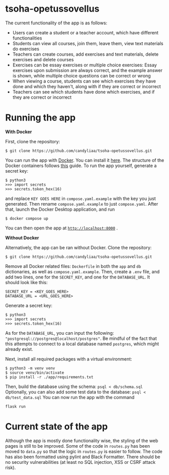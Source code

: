 # tsoha-opetussovellus
The current functionality of the app is as follows:
- Users can create a student or a teacher account, which have different functionalities
- Students can view all courses, join them, leave them, view text materials do exercises
- Teachers can create courses, add exercises and text materials, delete exercises and delete courses
- Exercises can be essay exercises or multiple choice exercises: Essay exercises upon submission are always correct, and the example answer is shown, while multiple choice questions can be correct or wrong
- When viewing a course, students can see which exercises they have done and which they haven't, along with if they are correct or incorrect
- Teachers can see which students have done which exercises, and if they are correct or incorrect

# Running the app
**With Docker**

First, clone the repository:
```
$ git clone https://github.com/candyliaa/tsoha-opetussovellus.git
```
You can run the app with [Docker](https://www.docker.com/). You can install it [here](https://docs.docker.com/get-docker/).
The structure of the Docker containers follows [this](https://docs.docker.com/compose/gettingstarted/) guide.
To run the app yourself, generate a secret key: 
```
$ python3
>>> import secrets
>>> secrets.token_hex(16)
```
and replace `KEY GOES HERE` in `compose.yaml.example` with the key you just generated. Then rename `compose.yaml.example` to just `compose.yaml`.
After that, launch the Docker Desktop application, and run
```
$ docker compose up
```
You can then open the app at [`http://localhost:8000`](http://localhost:8000) .


**Without Docker**

Alternatively, the app can be ran without Docker.
Clone the repository:
```
$ git clone https://github.com/candyliaa/tsoha-opetussovellus.git
```
Remove all Docker related files: `Dockerfile` in both the `app` and `db` dictionaries, as well as `compose.yaml.example`.
Then, create a `.env` file, and add two lines, one for the `SECRET_KEY`, and one for the `DATABASE_URL`. It should look like this:
```
SECRET_KEY = <KEY_GOES_HERE>
DATABASE_URL = <URL_GOES_HERE>
```
Generate a secret key:
```
$ python3
>>> import secrets
>>> secrets.token_hex(16)
```
As for the `DATABASE_URL`, you can input the following: `"postgresql://postgres@localhost/postgres"`. 
Be mindful of the fact that this attempts to connect to a local database named `postgres`, which might already exist.

Next, install all required packages with a virtual environment:
```
$ python3 -m venv venv
$ source venv/bin/activate
$ pip install -r ./app/requirements.txt
```
Then, build the database using the schema:
`psql < db/schema.sql`
Optionally, you can also add some test data to the database:
`psql < db/test_data.sql`
You can now run the app with the command
```
flask run
```

# Current state of the app
Although the app is mostly done functionality wise, the styling of the web pages is still to be improved. Some of the code in `routes.py` has been moved to `data.py` so that the logic in `routes.py` is easier to follow. The code has also been formatted using pylint and Black Formatter.
There should be no security vulnerabilities (at least no SQL injection, XSS or CSRF attack risk). 
